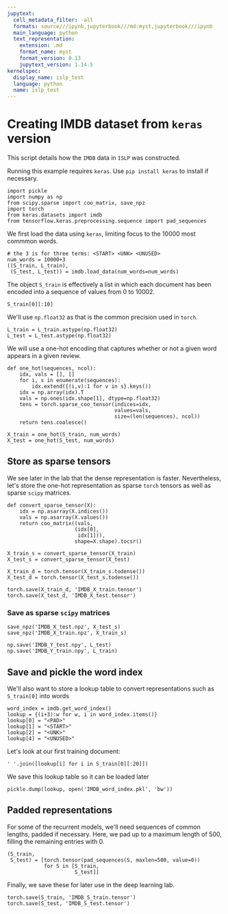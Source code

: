 ```yaml
---
jupytext:
  cell_metadata_filter: -all
  formats: source///ipynb,jupyterbook///md:myst,jupyterbook///ipynb
  main_language: python
  text_representation:
    extension: .md
    format_name: myst
    format_version: 0.13
    jupytext_version: 1.14.5
kernelspec:
  display_name: islp_test
  language: python
  name: islp_test
---
```


# Creating IMDB dataset from `keras` version

This script details how the `IMDB` data in `ISLP` was constructed.

Running this example requires `keras`. Use `pip install keras` to install if necessary.

```{code-cell} ipython3
import pickle
import numpy as np
from scipy.sparse import coo_matrix, save_npz
import torch
from keras.datasets import imdb
from tensorflow.keras.preprocessing.sequence import pad_sequences
```

We first load the data using `keras`, limiting focus to the 10000 most commmon words.

```{code-cell} ipython3
# the 3 is for three terms: <START> <UNK> <UNUSED> 
num_words = 10000+3
((S_train, L_train), 
 (S_test, L_test)) = imdb.load_data(num_words=num_words)
```

The object `S_train` is effectively a list in which each document has been encoded into a sequence of
values from 0 to 10002.

```{code-cell} ipython3
S_train[0][:10]
```

We'll use `np.float32` as that is the common precision used in `torch`.

```{code-cell} ipython3
L_train = L_train.astype(np.float32)
L_test = L_test.astype(np.float32)
```

We will use a one-hot encoding that captures whether or not a given word appears in a given review.

```{code-cell} ipython3
def one_hot(sequences, ncol):
    idx, vals = [], []
    for i, s in enumerate(sequences):
        idx.extend({(i,v):1 for v in s}.keys())
    idx = np.array(idx).T
    vals = np.ones(idx.shape[1], dtype=np.float32)
    tens = torch.sparse_coo_tensor(indices=idx,
                                   values=vals,
                                   size=(len(sequences), ncol))
    return tens.coalesce()
```

```{code-cell} ipython3
X_train = one_hot(S_train, num_words)
X_test = one_hot(S_test, num_words)
```

## Store as sparse tensors

We see later in the lab that the dense representation is faster. Nevertheless,
let's store the one-hot representation as sparse `torch` tensors 
as well as sparse `scipy` matrices.

```{code-cell} ipython3
def convert_sparse_tensor(X):
    idx = np.asarray(X.indices())
    vals = np.asarray(X.values())
    return coo_matrix((vals,
                      (idx[0],
                       idx[1])),
                      shape=X.shape).tocsr()
```

```{code-cell} ipython3
X_train_s = convert_sparse_tensor(X_train)
X_test_s = convert_sparse_tensor(X_test)
```

```{code-cell} ipython3
X_train_d = torch.tensor(X_train_s.todense())
X_test_d = torch.tensor(X_test_s.todense())
```

```{code-cell} ipython3
torch.save(X_train_d, 'IMDB_X_train.tensor')
torch.save(X_test_d, 'IMDB_X_test.tensor')
```

### Save as sparse `scipy` matrices

```{code-cell} ipython3
save_npz('IMDB_X_test.npz', X_test_s)
save_npz('IMDB_X_train.npz', X_train_s)
```

```{code-cell} ipython3
np.save('IMDB_Y_test.npy', L_test)
np.save('IMDB_Y_train.npy', L_train)
```

## Save and pickle the word index

We'll also want to store a lookup table to convert representations such as `S_train[0]` into words

```{code-cell} ipython3
word_index = imdb.get_word_index()
lookup = {(i+3):w for w, i in word_index.items()}
lookup[0] = "<PAD>"
lookup[1] = "<START>"
lookup[2] = "<UNK>"
lookup[4] = "<UNUSED>"
```

Let's look at our first training document:

```{code-cell} ipython3
' '.join([lookup[i] for i in S_train[0][:20]])
```

We save this lookup table so it can be loaded later 

```{code-cell} ipython3
pickle.dump(lookup, open('IMDB_word_index.pkl', 'bw'))
```

## Padded representations

For some of the recurrent models, we'll need sequences of common lengths, padded if necessary.
Here, we pad up to a maximum length of 500, filling the remaining entries with 0.

```{code-cell} ipython3
(S_train,
 S_test) = [torch.tensor(pad_sequences(S, maxlen=500, value=0))
            for S in [S_train,
                      S_test]]
```

Finally, we save these for later use in the deep learning lab.

```{code-cell} ipython3
torch.save(S_train, 'IMDB_S_train.tensor')
torch.save(S_test, 'IMDB_S_test.tensor')
```
